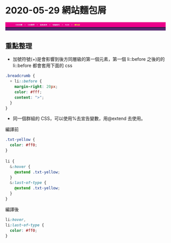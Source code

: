 # 2020-05-29 網站麵包屑

![成品](./completed.jpg)

## 重點整理

- 加號符號(+)是會影響到後方同層級的第一個元素，第一個 li::before 之後的的 li::before 都會套用下面的 css

```css
.breadcrumb {
  + li::before {
    margin-right: 20px;
    color: #fff;
    content: ">";
  }
}
```

- 同一個群組的 CSS，可以使用%去宣告變數，用@extend 去使用。

編譯前

```scss
.txt-yellow {
  color: #ff0;
}

li {
  &:hover {
    @extend .txt-yellow;
  }
  &:last-of-type {
    @extend .txt-yellow;
  }
}
```

編譯後

```css
li:hover,
li:last-of-type {
  color: #ff0;
}
```
